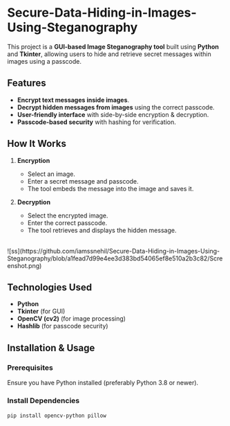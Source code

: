 # Secure-Data-Hiding-in-Images-Using-Steganography

This project is a **GUI-based Image Steganography tool** built using **Python** and **Tkinter**, allowing users to hide and retrieve secret messages within images using a passcode.

## Features

- **Encrypt text messages inside images**.
- **Decrypt hidden messages from images** using the correct passcode.
- **User-friendly interface** with side-by-side encryption & decryption.
- **Passcode-based security** with hashing for verification.

## How It Works

1. **Encryption**

   - Select an image.
   - Enter a secret message and passcode.
   - The tool embeds the message into the image and saves it.

2. **Decryption**

   - Select the encrypted image.
   - Enter the correct passcode.
   - The tool retrieves and displays the hidden message.
<br>
![ss](https://github.com/iamssnehil/Secure-Data-Hiding-in-Images-Using-Steganography/blob/a1fead7d99e4ee3d383bd54065ef8e510a2b3c82/Screenshot.png)
<br>

## Technologies Used

- **Python**
- **Tkinter** (for GUI) 
- **OpenCV (cv2)** (for image processing) 
- **Hashlib** (for passcode security)

## Installation & Usage

### Prerequisites

Ensure you have Python installed (preferably Python 3.8 or newer).

### Install Dependencies

```sh
pip install opencv-python pillow
```

